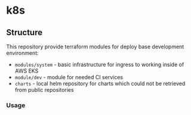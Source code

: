 # k8s
## Structure
This repository provide terraform modules for deploy base development environment:
 - `modules/system` - basic infrastructure for ingress to working inside of AWS EKS
 - `module/dev` - module for needed CI services
 - `charts` - local helm repository for charts which could not be retrieved from public repositories


 ### Usage
